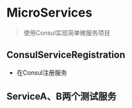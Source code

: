 # MicroServices

> 使用Consul实现简单微服务项目

## ConsulServiceRegistration

- 在Consul注册服务

## ServiceA、B两个测试服务